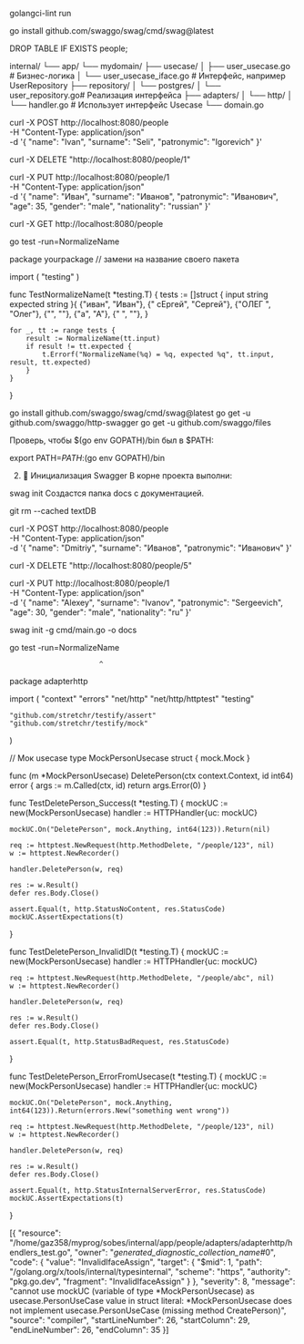golangci-lint run

go install github.com/swaggo/swag/cmd/swag@latest

DROP TABLE IF EXISTS people;


internal/
└── app/
    └── mydomain/
        ├── usecase/
        │   ├── user_usecase.go        # Бизнес-логика
        │   └── user_usecase_iface.go  # Интерфейс, например UserRepository
        ├── repository/
        │   └── postgres/
        │       └── user_repository.go# Реализация интерфейса
        ├── adapters/
        │   └── http/
        │       └── handler.go         # Использует интерфейс Usecase
        └── domain.go


 curl -X POST http://localhost:8080/people \
  -H "Content-Type: application/json" \
  -d '{
    "name": "Ivan",
    "surname": "Seli",
    "patronymic": "Igorevich"
}'

curl -X DELETE "http://localhost:8080/people/1"


curl -X PUT http://localhost:8080/people/1 \
  -H "Content-Type: application/json" \
  -d '{
    "name": "Иван",
    "surname": "Иванов",
    "patronymic": "Иванович",
    "age": 35,
    "gender": "male",
    "nationality": "russian"
  }'


  curl -X GET http://localhost:8080/people

go test -run=NormalizeName


package yourpackage // замени на название своего пакета

import (
	"testing"
)

func TestNormalizeName(t *testing.T) {
	tests := []struct {
		input    string
		expected string
	}{
		{"иван", "Иван"},
		{"  сЕргей", "Сергей"},
		{"ОЛЕГ  ", "Олег"},
		{"", ""},
		{"а", "А"},
		{"   ", ""},
	}

	for _, tt := range tests {
		result := NormalizeName(tt.input)
		if result != tt.expected {
			t.Errorf("NormalizeName(%q) = %q, expected %q", tt.input, result, tt.expected)
		}
	}
}










go install github.com/swaggo/swag/cmd/swag@latest
go get -u github.com/swaggo/http-swagger
go get -u github.com/swaggo/files

Проверь, чтобы $(go env GOPATH)/bin был в $PATH:


export PATH=$PATH:$(go env GOPATH)/bin

2. 📂 Инициализация Swagger
В корне проекта выполни:


swag init
Создастся папка docs с документацией.


git rm --cached textDB


curl -X POST http://localhost:8080/people \
  -H "Content-Type: application/json" \
  -d '{
    "name": "Dmitriy",
    "surname": "Иванов",
    "patronymic": "Иванович"
  }'

  curl -X DELETE "http://localhost:8080/people/5"


  curl -X PUT http://localhost:8080/people/1 \
  -H "Content-Type: application/json" \
  -d '{
    "name": "Alexey",
    "surname": "Ivanov",
    "patronymic": "Sergeevich",
    "age": 30,
    "gender": "male",
    "nationality": "ru"
  }'

  
swag init -g cmd/main.go -o docs


go test -run=NormalizeName

                          ^
package adapterhttp

import (
	"context"
	"errors"
	"net/http"
	"net/http/httptest"
	"testing"

	"github.com/stretchr/testify/assert"
	"github.com/stretchr/testify/mock"
)

// Мок usecase
type MockPersonUsecase struct {
	mock.Mock
}

func (m *MockPersonUsecase) DeletePerson(ctx context.Context, id int64) error {
	args := m.Called(ctx, id)
	return args.Error(0)
}

func TestDeletePerson_Success(t *testing.T) {
	mockUC := new(MockPersonUsecase)
	handler := HTTPHandler{uc: mockUC}

	mockUC.On("DeletePerson", mock.Anything, int64(123)).Return(nil)

	req := httptest.NewRequest(http.MethodDelete, "/people/123", nil)
	w := httptest.NewRecorder()

	handler.DeletePerson(w, req)

	res := w.Result()
	defer res.Body.Close()

	assert.Equal(t, http.StatusNoContent, res.StatusCode)
	mockUC.AssertExpectations(t)
}

func TestDeletePerson_InvalidID(t *testing.T) {
	mockUC := new(MockPersonUsecase)
	handler := HTTPHandler{uc: mockUC}

	req := httptest.NewRequest(http.MethodDelete, "/people/abc", nil)
	w := httptest.NewRecorder()

	handler.DeletePerson(w, req)

	res := w.Result()
	defer res.Body.Close()

	assert.Equal(t, http.StatusBadRequest, res.StatusCode)
}

func TestDeletePerson_ErrorFromUsecase(t *testing.T) {
	mockUC := new(MockPersonUsecase)
	handler := HTTPHandler{uc: mockUC}

	mockUC.On("DeletePerson", mock.Anything, int64(123)).Return(errors.New("something went wrong"))

	req := httptest.NewRequest(http.MethodDelete, "/people/123", nil)
	w := httptest.NewRecorder()

	handler.DeletePerson(w, req)

	res := w.Result()
	defer res.Body.Close()

	assert.Equal(t, http.StatusInternalServerError, res.StatusCode)
	mockUC.AssertExpectations(t)
}


[{
	"resource": "/home/gaz358/myprog/sobes/internal/app/people/adapters/adapterhttp/hendlers_test.go",
	"owner": "_generated_diagnostic_collection_name_#0",
	"code": {
		"value": "InvalidIfaceAssign",
		"target": {
			"$mid": 1,
			"path": "/golang.org/x/tools/internal/typesinternal",
			"scheme": "https",
			"authority": "pkg.go.dev",
			"fragment": "InvalidIfaceAssign"
		}
	},
	"severity": 8,
	"message": "cannot use mockUC (variable of type *MockPersonUsecase) as usecase.PersonUseCase value in struct literal: *MockPersonUsecase does not implement usecase.PersonUseCase (missing method CreatePerson)",
	"source": "compiler",
	"startLineNumber": 26,
	"startColumn": 29,
	"endLineNumber": 26,
	"endColumn": 35
}]







